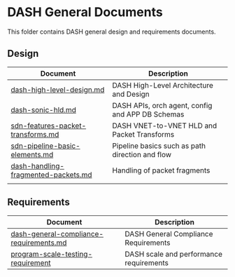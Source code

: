 # DASH General Documents

This folder contains DASH general design and requirements documents.

## Design

| Document                                                                  | Description                                      |
| ------------------------------------------------------------------------- | -------------------------------------------------|
| [dash-high-level-design.md](dash-high-level-design.md)                    | DASH High-Level Architecture and Design          |
| [dash-sonic-hld.md](dash-sonic-hld.md)                                    | DASH APIs, orch agent, config and APP DB Schemas |
| [sdn-features-packet-transforms.md](sdn-features-packet-transforms.md)    | DASH VNET-to-VNET HLD and Packet Transforms      |
| [sdn-pipeline-basic-elements.md](sdn-pipeline-basic-elements.md)          | Pipeline basics such as path direction and flow  |
| [dash-handling-fragmented-packets.md](dash-handling-fragmented-packets.md)| Handling of packet fragments                     |
|||



## Requirements

| Document                                               | Description                                |
| ---------------------------------------------------------------------------------- | ------------------------------------------ |
| [dash-general-compliance-requirements.md](dash-general-compliance-requirements.md) | DASH General Compliance Requirements    |
| [program-scale-testing-requirement](program-scale-testing-requirements) | DASH scale and performance requirements   |
